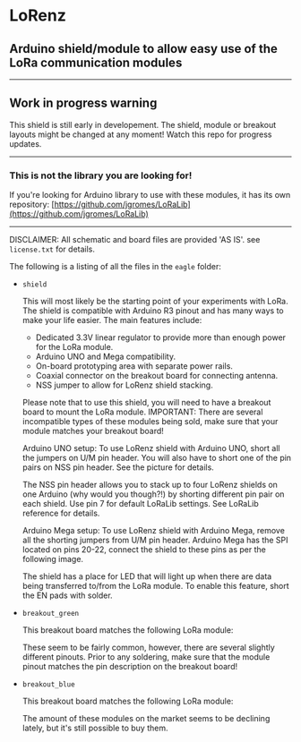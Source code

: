 # LoRenz
## Arduino shield/module to allow easy use of the LoRa communication modules

---

## Work in progress warning
This shield is still early in developement. The shield, module or breakout layouts might be changed at any moment! Watch this repo for progress updates.

---

### This is not the library you are looking for!
If you're looking for Arduino library to use with these modules, it has its own repository: [https://github.com/jgromes/LoRaLib](https://github.com/jgromes/LoRaLib)

---

DISCLAIMER: All schematic and board files are provided 'AS IS'. see `license.txt` for details.

The following is a listing of all the files in the `eagle` folder:

* `shield`

  This will most likely be the starting point of your experiments with LoRa. The shield is compatible with Arduino R3 pinout and has many ways to make your life easier. The main features include:
  
  * Dedicated 3.3V linear regulator to provide more than enough power for the LoRa module.
  * Arduino UNO and Mega compatibility.
  * On-board prototyping area with separate power rails.
  * Coaxial connector on the breakout board for connecting antenna.
  * NSS jumper to allow for LoRenz shield stacking.
  
  Please note that to use this shield, you will need to have a breakout board to mount the LoRa module.
  IMPORTANT: There are several incompatible types of these modules being sold, make sure that your module matches your breakout board!
  
  Arduino UNO setup:
  To use LoRenz shield with Arduino UNO, short all the jumpers on U/M pin header. You will also have to short one of the pin pairs on NSS pin header. See the picture for details.
  
  The NSS pin header allows you to stack up to four LoRenz shields on one Arduino (why would you though?!) by shorting different pin pair on each shield. Use pin 7 for default LoRaLib settings. See LoRaLib reference for details.
  
  Arduino Mega setup:
  To use LoRenz shield with Arduino Mega, remove all the shorting jumpers from U/M pin header. Arduino Mega has the SPI located on pins 20-22, connect the shield to these pins as per the following image.
  
  The shield has a place for LED that will light up when there are data being transferred to/from the LoRa module. To enable this feature, short the EN pads with solder.

* `breakout_green`

  This breakout board matches the following LoRa module:
  
  These seem to be fairly common, however, there are several slightly different pinouts. Prior to any soldering, make sure that the module pinout matches the pin description on the breakout board!

* `breakout_blue`

  This breakout board matches the following LoRa module:
  
  The amount of these modules on the market seems to be declining lately, but it's still possible to buy them.

